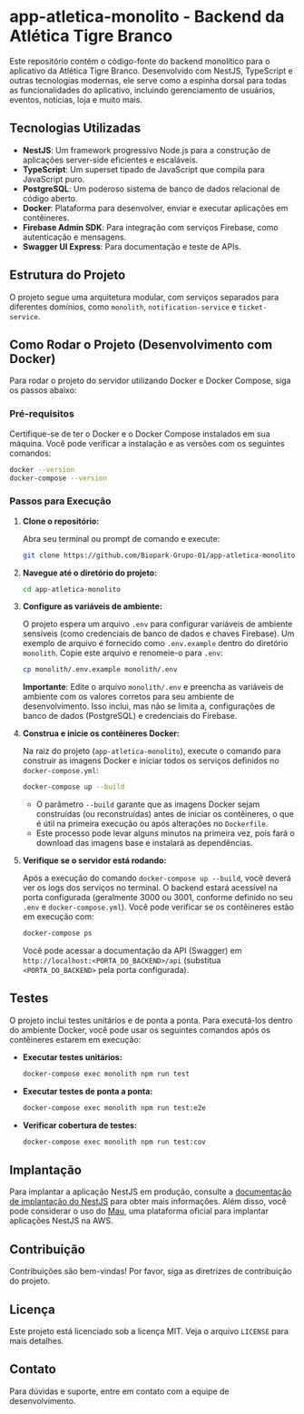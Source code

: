 # app-atletica-monolito - Backend da Atlética Tigre Branco

Este repositório contém o código-fonte do backend monolítico para o aplicativo da Atlética Tigre Branco. Desenvolvido com NestJS, TypeScript e outras tecnologias modernas, ele serve como a espinha dorsal para todas as funcionalidades do aplicativo, incluindo gerenciamento de usuários, eventos, notícias, loja e muito mais.

## Tecnologias Utilizadas

*   **NestJS**: Um framework progressivo Node.js para a construção de aplicações server-side eficientes e escaláveis.
*   **TypeScript**: Um superset tipado de JavaScript que compila para JavaScript puro.
*   **PostgreSQL**: Um poderoso sistema de banco de dados relacional de código aberto.
*   **Docker**: Plataforma para desenvolver, enviar e executar aplicações em contêineres.
*   **Firebase Admin SDK**: Para integração com serviços Firebase, como autenticação e mensagens.
*   **Swagger UI Express**: Para documentação e teste de APIs.

## Estrutura do Projeto

O projeto segue uma arquitetura modular, com serviços separados para diferentes domínios, como `monolith`, `notification-service` e `ticket-service`.

## Como Rodar o Projeto (Desenvolvimento com Docker)

Para rodar o projeto do servidor utilizando Docker e Docker Compose, siga os passos abaixo:

### Pré-requisitos

Certifique-se de ter o Docker e o Docker Compose instalados em sua máquina. Você pode verificar a instalação e as versões com os seguintes comandos:

```bash
docker --version
docker-compose --version
```

### Passos para Execução

1.  **Clone o repositório:**

    Abra seu terminal ou prompt de comando e execute:

    ```bash
    git clone https://github.com/Biopark-Grupo-01/app-atletica-monolito.git
    ```

2.  **Navegue até o diretório do projeto:**

    ```bash
    cd app-atletica-monolito
    ```

3.  **Configure as variáveis de ambiente:**

    O projeto espera um arquivo `.env` para configurar variáveis de ambiente sensíveis (como credenciais de banco de dados e chaves Firebase). Um exemplo de arquivo é fornecido como `.env.example` dentro do diretório `monolith`. Copie este arquivo e renomeie-o para `.env`:

    ```bash
    cp monolith/.env.example monolith/.env
    ```

    **Importante**: Edite o arquivo `monolith/.env` e preencha as variáveis de ambiente com os valores corretos para seu ambiente de desenvolvimento. Isso inclui, mas não se limita a, configurações de banco de dados (PostgreSQL) e credenciais do Firebase.

4.  **Construa e inicie os contêineres Docker:**

    Na raiz do projeto (`app-atletica-monolito`), execute o comando para construir as imagens Docker e iniciar todos os serviços definidos no `docker-compose.yml`:

    ```bash
    docker-compose up --build
    ```

    *   O parâmetro `--build` garante que as imagens Docker sejam construídas (ou reconstruídas) antes de iniciar os contêineres, o que é útil na primeira execução ou após alterações no `Dockerfile`.
    *   Este processo pode levar alguns minutos na primeira vez, pois fará o download das imagens base e instalará as dependências.

5.  **Verifique se o servidor está rodando:**

    Após a execução do comando `docker-compose up --build`, você deverá ver os logs dos serviços no terminal. O backend estará acessível na porta configurada (geralmente 3000 ou 3001, conforme definido no seu `.env` e `docker-compose.yml`). Você pode verificar se os contêineres estão em execução com:

    ```bash
    docker-compose ps
    ```

    Você pode acessar a documentação da API (Swagger) em `http://localhost:<PORTA_DO_BACKEND>/api` (substitua `<PORTA_DO_BACKEND>` pela porta configurada).

## Testes

O projeto inclui testes unitários e de ponta a ponta. Para executá-los dentro do ambiente Docker, você pode usar os seguintes comandos após os contêineres estarem em execução:

*   **Executar testes unitários:**

    ```bash
    docker-compose exec monolith npm run test
    ```

*   **Executar testes de ponta a ponta:**

    ```bash
    docker-compose exec monolith npm run test:e2e
    ```

*   **Verificar cobertura de testes:**

    ```bash
    docker-compose exec monolith npm run test:cov
    ```

## Implantação

Para implantar a aplicação NestJS em produção, consulte a [documentação de implantação do NestJS](https://docs.nestjs.com/deployment) para obter mais informações. Além disso, você pode considerar o uso do [Mau](https://nestjs.com/mau), uma plataforma oficial para implantar aplicações NestJS na AWS.

## Contribuição

Contribuições são bem-vindas! Por favor, siga as diretrizes de contribuição do projeto.

## Licença

Este projeto está licenciado sob a licença MIT. Veja o arquivo `LICENSE` para mais detalhes.

## Contato

Para dúvidas e suporte, entre em contato com a equipe de desenvolvimento.

